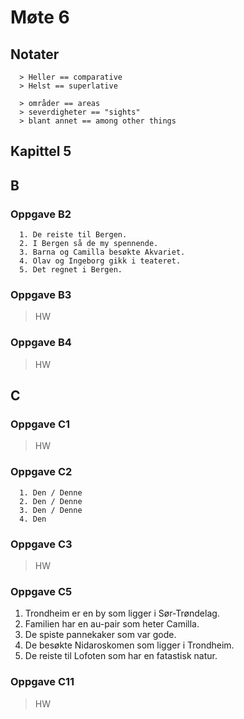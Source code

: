 # Møte 6

## Notater
```
  > Heller == comparative
  > Helst == superlative
```

```
  > områder == areas
  > severdigheter == "sights"
  > blant annet == among other things
```


## Kapittel 5


## B


### Oppgave B2
```
  1. De reiste til Bergen.
  2. I Bergen så de my spennende.
  3. Barna og Camilla besøkte Akvariet.
  4. Olav og Ingeborg gikk i teateret.
  5. Det regnet i Bergen.
```


### Oppgave B3

> HW


### Oppgave B4

> HW


## C


### Oppgave C1

> HW


### Oppgave C2

```
  1. Den / Denne
  2. Den / Denne
  3. Den / Denne
  4. Den
```

### Oppgave C3

> HW


### Oppgave C5

1. Trondheim er en by som ligger i Sør-Trøndelag.
2. Familien har en au-pair som heter Camilla.
3. De spiste pannekaker som var gode.
4. De besøkte Nidaroskomen som ligger i Trondheim.
5. De reiste til Lofoten som har en fatastisk natur.


### Oppgave C11

> HW